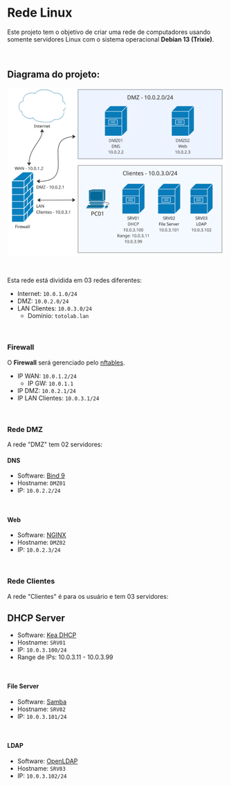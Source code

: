 # Rede Linux


Este projeto tem o objetivo de criar uma rede de computadores usando somente servidores Linux com o sistema operacional **Debian 13 (Trixie)**.
<!-- 
[Post no blog](https://blog.ferpdias.com.br/projetos/rede_linux/)
-->
<br />

## Diagrama do projeto:

![Diagrama do projeto](./diag_rede_linux.jpg)

<br />

Esta rede está dividida em 03 redes diferentes:

- Internet: `10.0.1.0/24`
- DMZ: `10.0.2.0/24`
- LAN Clientes: `10.0.3.0/24` 
  - Domínio: `totolab.lan`

<br />

### Firewall 

O **Firewall** será gerenciado pelo [nftables](https://wiki.nftables.org/).
- IP WAN: `10.0.1.2/24` 
  - IP GW: `10.0.1.1`
- IP DMZ: `10.0.2.1/24`
- IP LAN Clientes: `10.0.3.1/24`

<br />

### Rede DMZ 

A rede "DMZ" tem 02 servidores: 

#### DNS

- Software: [Bind 9](https://www.isc.org/bind/)
- Hostname: `DMZ01` 
- IP: `10.0.2.2/24` 

<br />

#### Web

- Software: [NGINX](https://nginx.org/)
- Hostname: `DMZ02` 
- IP: `10.0.2.3/24` 

<br />

### Rede Clientes 

A rede "Clientes" é para os usuário e tem 03 servidores: 
## DHCP Server

- Software: [Kea DHCP](https://www.isc.org/kea/)
- Hostname: `SRV01` 
- IP: `10.0.3.100/24` 
- Range de IPs: 10.0.3.11 - 10.0.3.99

<br />

#### File Server

- Software: [Samba](https://www.samba.org/)
- Hostname: `SRV02` 
- IP: `10.0.3.101/24` 

<br />

#### LDAP

- Software: [OpenLDAP](https://openldap.org/software/download/)
- Hostname: `SRV03` 
- IP: `10.0.3.102/24` 
